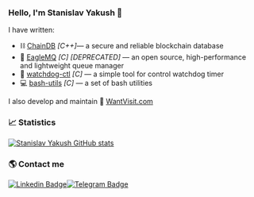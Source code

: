 ### Hello, I'm Stanislav Yakush 👋

I have written:
* ⛓️ [ChainDB](https://github.com/yakushstanislav/ChainDB) _[C++]_— a secure and reliable blockchain database
* 💾 [EagleMQ](https://github.com/yakushstanislav/EagleMQ) _[C]_ _[DEPRECATED]_ — an open source, high-performance and lightweight queue manager
* 🐧 [watchdog-ctl](https://github.com/yakushstanislav/watchdog-ctl) _[C]_ — a simple tool for control watchdog timer
* 💻 [bash-utils](https://github.com/yakushstanislav/bash-utils) _[C]_ — a set of bash utilities

I also develop and maintain 📅  [WantVisit.com](https://wantvisit.com)

### 📈 Statistics

[![Stanislav Yakush GitHub stats](https://github-readme-stats.vercel.app/api/top-langs/?username=yakushstanislav&layout=compact&langs_count=8&hide_border=true)](https://github.com/yakushstanislav)

### 🌎 Contact me

[![Linkedin Badge](https://img.shields.io/badge/-LinkedIn-blue?style=flat-square&logo=Linkedin&logoColor=white&link=https://www.linkedin.com/in/stanislav-yakush-705663b5/)](https://www.linkedin.com/in/stanislav-yakush-705663b5/)[![Telegram Badge](https://img.shields.io/badge/-Telegram-1ca0f1?style=flat-square&labelColor=1ca0f1&logo=telegram&logoColor=white&link=https://t.me/stanislav_92x)](https://t.me/stanislav_92x)

